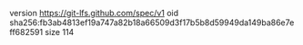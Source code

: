 version https://git-lfs.github.com/spec/v1
oid sha256:fb3ab4813ef19a747a82b18a66509d3f17b5b8d59949da149ba86e7eff682591
size 114
